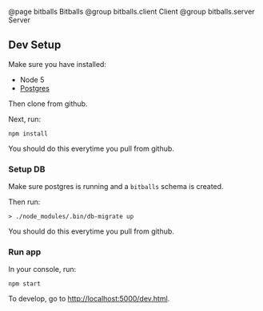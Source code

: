 @page bitballs Bitballs
@group bitballs.client Client
@group bitballs.server Server


## Dev Setup

Make sure you have installed:

- Node 5
- [Postgres](http://www.postgresql.org/)

Then clone from github.

Next, run: 

```
npm install
```

You should do this everytime you pull from github.




### Setup DB


Make sure postgres is running and a `bitballs` schema is created.

Then run:

```
> ./node_modules/.bin/db-migrate up
```

You should do this everytime you pull from github.


### Run app

In your console, run:

```
npm start
```

To develop, go to [http://localhost:5000/dev.html](http://localhost:5000/dev.html).

